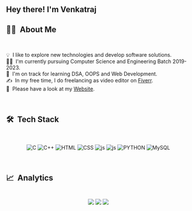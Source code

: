
<h2><b>Hey there! I'm Venkatraj</b></h2>

## 👨‍💻 &nbsp;About Me
<br>

💡 &nbsp;I like to explore new technologies and develop software solutions.\
👨‍🎓 &nbsp;I'm currently pursuing Computer Science and Engineering Batch 2019-2023.\
🌱 &nbsp;I'm on track for learning DSA, OOPS and Web Development.\
✍ &nbsp;In my free time, I do freelancing as video editor on [Fiverr](https://fiverr.com/ivenkatraj).\
📄 &nbsp;Please have a look at my [Website](http://venkatraj.com).

<br>

## 🛠 &nbsp;Tech Stack

<br>

<div align="center">

![C](https://img.shields.io/badge/-C-05122A?style=flat&logo=C&logoColor=A8B9CC)
![C++](https://img.shields.io/badge/-C%2B%2B-00599C?style=flat&logo=c%2B%2B&logoColor=ED8B00)
![HTML](https://img.shields.io/badge/-HTML5-100000?style=flat&logo=html5&logoColor=D00000)
![CSS](https://img.shields.io/badge/-CSS3-1572B6?style=flat&logo=css3&logoColor=WHITE)
![js](https://img.shields.io/badge/-JavaScript-323330?style=flat&logo=css3&logoColor=F7DF1E)
![js](https://img.shields.io/badge/-Core_Java-323330?style=flat&logo=java&logoColor=F7DF1E)
![PYTHON](https://img.shields.io/badge/Python-FFD43B?style=FLAT&logo=python&logoColor=blue)
![MySQL](https://img.shields.io/badge/MySQL-005C84?style=flat&logo=mysql&logoColor=white)

</div>

<br>

## 📈 &nbsp;Analytics
<div align="center">
<br>
<img align="center" src="https://github-readme-stats.vercel.app/api/top-langs/?username=ivenkatraj&theme=radical&langs_count=3" />
<img align="center" src="https://github-readme-stats.vercel.app/api?username=ivenkatraj&show_icons=true&theme=radical&line_height=27" />
<img align="center" src="https://github-readme-streak-stats.herokuapp.com/?user=ivenkatraj&theme=radical"/>
<br>

</div>
